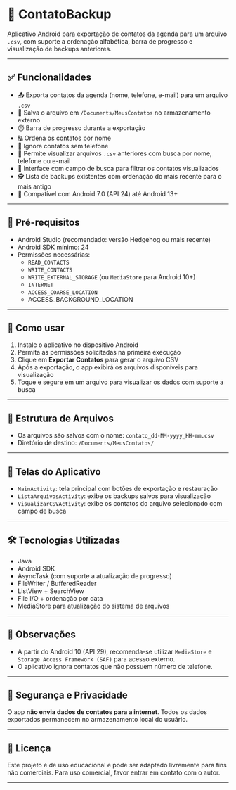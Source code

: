 # 📇 ContatoBackup

Aplicativo Android para exportação de contatos da agenda para um arquivo `.csv`, com suporte a ordenação alfabética, barra de progresso e visualização de backups anteriores.

---

## ✅ Funcionalidades

- 📤 Exporta contatos da agenda (nome, telefone, e-mail) para um arquivo `.csv`
- 📂 Salva o arquivo em `/Documents/MeusContatos` no armazenamento externo
- ⏱️ Barra de progresso durante a exportação
- 🔠 Ordena os contatos por nome
- 🧹 Ignora contatos sem telefone
- 📄 Permite visualizar arquivos `.csv` anteriores com busca por nome, telefone ou e-mail
- 🔎 Interface com campo de busca para filtrar os contatos visualizados
- 🕵️ Lista de backups existentes com ordenação do mais recente para o mais antigo
- 🧰 Compatível com Android 7.0 (API 24) até Android 13+

---

## 🧪 Pré-requisitos

- Android Studio (recomendado: versão Hedgehog ou mais recente)
- Android SDK mínimo: 24
- Permissões necessárias:
  - `READ_CONTACTS`
  - `WRITE_CONTACTS`
  - `WRITE_EXTERNAL_STORAGE` (ou `MediaStore` para Android 10+)
  - `INTERNET`
  - `ACCESS_COARSE_LOCATION`
  - ACCESS_BACKGROUND_LOCATION
    

---

## 🚀 Como usar

1. Instale o aplicativo no dispositivo Android
2. Permita as permissões solicitadas na primeira execução
3. Clique em **Exportar Contatos** para gerar o arquivo CSV
4. Após a exportação, o app exibirá os arquivos disponíveis para visualização
5. Toque e segure em um arquivo para visualizar os dados com suporte a busca

---

## 📁 Estrutura de Arquivos

- Os arquivos são salvos com o nome: `contato_dd-MM-yyyy_HH-mm.csv`
- Diretório de destino: `/Documents/MeusContatos/`

---

## 📱 Telas do Aplicativo

- `MainActivity`: tela principal com botões de exportação e restauração
- `ListaArquivosActivity`: exibe os backups salvos para visualização
- `VisualizarCSVActivity`: exibe os contatos do arquivo selecionado com campo de busca

---

## 🛠️ Tecnologias Utilizadas

- Java
- Android SDK
- AsyncTask (com suporte a atualização de progresso)
- FileWriter / BufferedReader
- ListView + SearchView
- File I/O + ordenação por data
- MediaStore para atualização do sistema de arquivos

---

## 📌 Observações

- A partir do Android 10 (API 29), recomenda-se utilizar `MediaStore` e `Storage Access Framework (SAF)` para acesso externo.
- O aplicativo ignora contatos que não possuem número de telefone.

---

## 🔐 Segurança e Privacidade

O app **não envia dados de contatos para a internet**. Todos os dados exportados permanecem no armazenamento local do usuário.

---

## 📄 Licença

Este projeto é de uso educacional e pode ser adaptado livremente para fins não comerciais. Para uso comercial, favor entrar em contato com o autor.

---
